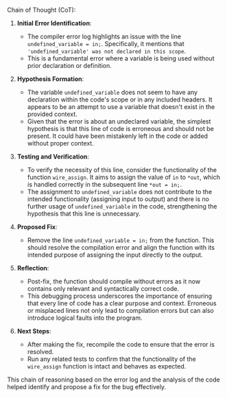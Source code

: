 Chain of Thought (CoT):

1. **Initial Error Identification**:
   - The compiler error log highlights an issue with the line `undefined_variable = in;`. Specifically, it mentions that `'undefined_variable' was not declared in this scope`.
   - This is a fundamental error where a variable is being used without prior declaration or definition.

2. **Hypothesis Formation**:
   - The variable `undefined_variable` does not seem to have any declaration within the code's scope or in any included headers. It appears to be an attempt to use a variable that doesn't exist in the provided context.
   - Given that the error is about an undeclared variable, the simplest hypothesis is that this line of code is erroneous and should not be present. It could have been mistakenly left in the code or added without proper context.

3. **Testing and Verification**:
   - To verify the necessity of this line, consider the functionality of the function `wire_assign`. It aims to assign the value of `in` to `*out`, which is handled correctly in the subsequent line `*out = in;`.
   - The assignment to `undefined_variable` does not contribute to the intended functionality (assigning input to output) and there is no further usage of `undefined_variable` in the code, strengthening the hypothesis that this line is unnecessary.

4. **Proposed Fix**:
   - Remove the line `undefined_variable = in;` from the function. This should resolve the compilation error and align the function with its intended purpose of assigning the input directly to the output.

5. **Reflection**:
   - Post-fix, the function should compile without errors as it now contains only relevant and syntactically correct code.
   - This debugging process underscores the importance of ensuring that every line of code has a clear purpose and context. Erroneous or misplaced lines not only lead to compilation errors but can also introduce logical faults into the program. 

6. **Next Steps**:
   - After making the fix, recompile the code to ensure that the error is resolved.
   - Run any related tests to confirm that the functionality of the `wire_assign` function is intact and behaves as expected.

This chain of reasoning based on the error log and the analysis of the code helped identify and propose a fix for the bug effectively.